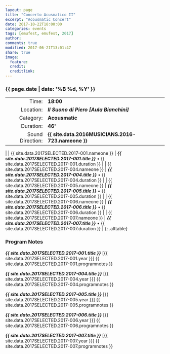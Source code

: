 ```yaml
---
layout: page
title: "Concerto Acusmatico II"
excerpt: "Acousmatic Concert"
date: 2017-10-22T18:00:00
categories: events
tags: [emufest, emufest, 2017]
author:
comments: true
modified: 2017-06-21T13:01:47
share: true
image:
  feature:
  credit:
  creditlink:
---
```


### {{ page.date | date: '%B %d, %Y' }}

|  |  |
|------------:|:------------|
| Time: | **18:00** |
| Location: | ***Il Suono di Piero [Aula Bianchini]*** |
| Category: | **Acousmatic** |
| Duration: | **46'** |
| Sound Direction: | **{{ site.data.2016MUSICIANS.2016-723.nameone }}** |
|
| {{ site.data.2017SELECTED.2017-001.nameone }} | ***{{ site.data.2017SELECTED.2017-001.title }}*** • {{ site.data.2017SELECTED.2017-001.duration }} |
| {{ site.data.2017SELECTED.2017-004.nameone }} | ***{{ site.data.2017SELECTED.2017-004.title }}*** • {{ site.data.2017SELECTED.2017-004.duration }} |
| {{ site.data.2017SELECTED.2017-005.nameone }} | ***{{ site.data.2017SELECTED.2017-005.title }}*** • {{ site.data.2017SELECTED.2017-005.duration }} |
| {{ site.data.2017SELECTED.2017-006.nameone }} | ***{{ site.data.2017SELECTED.2017-006.title }}*** • {{ site.data.2017SELECTED.2017-006.duration }} |
| {{ site.data.2017SELECTED.2017-007.nameone }} | ***{{ site.data.2017SELECTED.2017-007.title }}*** • {{ site.data.2017SELECTED.2017-007.duration }} |
{: .alttable}

### Program Notes

***{{ site.data.2017SELECTED.2017-001.title }}*** [{{ site.data.2017SELECTED.2017-001.year }}] {{ site.data.2017SELECTED.2017-001.programnotes }}

***{{ site.data.2017SELECTED.2017-004.title }}*** [{{ site.data.2017SELECTED.2017-004.year }}] {{ site.data.2017SELECTED.2017-004.programnotes }}

***{{ site.data.2017SELECTED.2017-005.title }}*** [{{ site.data.2017SELECTED.2017-005.year }}] {{ site.data.2017SELECTED.2017-005.programnotes }}

***{{ site.data.2017SELECTED.2017-006.title }}*** [{{ site.data.2017SELECTED.2017-006.year }}] {{ site.data.2017SELECTED.2017-006.programnotes }}

***{{ site.data.2017SELECTED.2017-007.title }}*** [{{ site.data.2017SELECTED.2017-007.year }}] {{ site.data.2017SELECTED.2017-007.programnotes }}
